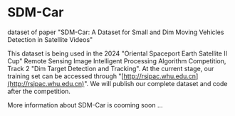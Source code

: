 # SDM-Car
dataset of paper "SDM-Car: A Dataset for Small and Dim Moving Vehicles Detection in Satellite Videos"

This dataset is being used in the 2024 "Oriental Spaceport Earth Satellite II Cup" Remote Sensing Image Intelligent Processing Algorithm Competition, Track 2 "Dim Target Detection and Tracking". At the current stage, our training set can be accessed through "[http://rsipac.whu.edu.cn](http://rsipac.whu.edu.cn)". We will publish our complete dataset and code after the competition.

More information about SDM-Car is cooming soon ...
